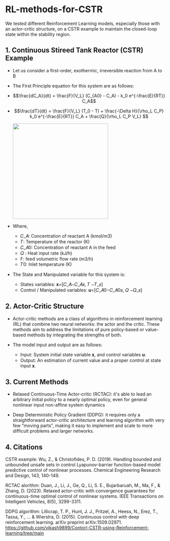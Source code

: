 # RL-methods-for-CSTR

We tested different Reinforcement Learning models, especially those with an actor-critic structure, on a CSTR example to maintain the closed-loop state within the stability region.

## 1. Continuous Stireed Tank Reactor (CSTR) Example

- Let us consider a first-order, exothermic, irreversible reaction from A to B






- The First Principle equation for this system are as follows:
- $$\frac{dC_A}{dt} = \frac{F}{V_L} (C_{A0} - C_A) - k_0 e^{-\frac{E}{RT}} C_A$$
- $$\frac{dT}{dt} = \frac{F}{V_L} (T_0 - T) + \frac{-\Delta H}{\rho_L C_P} k_0 e^{-\frac{E}{RT}} C_A + \frac{Q}{\rho_L C_P V_L} $$

  

     
     <img src="https://github.com/GuoQWu/RNN-based-MPC/assets/85721266/ccfdf6cd-f984-4232-8dd4-1b1c4e5e84e4" width="300" height="300">



- Where,

   - 𝐶_𝐴: Concentration of reactant A (kmol/m3)
   - 𝑇: Temperature of the reactor (K)
   - 𝐶_𝐴0: Concentration of reactant A in the feed
   - 𝑄 :  Heat input rate (kJ/h)
   - F: feed volumetric flow rate (m3/h)
   - 𝑇0: Inlet temperature (K)


- The State and Manipulated variable for this system is:

    - States variables: 𝐱=[𝐶_𝐴−𝐶_𝐴𝑠, 𝑇 −𝑇_𝑠]
    - Control / Manipulated variables: 𝐮=[𝐶_𝐴0−𝐶_𝐴0𝑠, 𝑄 −𝑄_𝑠]


## 2. Actor-Critic Structure

- Actor-critic methods are a class of algorithms in reinforcement learning (RL) that combine two neural networks: the actor and the critic. These methods aim to address the limitations of pure policy-based or value-based methods by integrating the strengths of both.

- The model input and output are as follows:
    - Input: System initial state variable 𝐱, and control variables 𝐮.
    - Output: An estimation of current value and a proper control at state input 𝐱.


## 3. Current Methods

- Relaxed Continuous-Time Actor-critic (RCTAC): it's able to lead an arbitrary initial policy to a nearly optimal policy, even for general nonlinear input non-affine system dynamics

- Deep Deterministic Policy Gradient (DDPG): it requires only a straightforward actor-critic architecture and learning algorithm with very few “moving parts”, making it easy to implement and scale to more difficult problems and larger networks.


## 4. Citations

CSTR example:
Wu, Z., & Christofides, P. D. (2019). Handling bounded and unbounded unsafe sets in control Lyapunov-barrier function-based model predictive control of nonlinear processes. Chemical Engineering Research and Design, 143, 140-149.

RCTAC alorithm:
Duan, J., Li, J., Ge, Q., Li, S. E., Bujarbaruah, M., Ma, F., & Zhang, D. (2023). Relaxed actor-critic with convergence guarantees for continuous-time optimal control of nonlinear systems. IEEE Transactions on Intelligent Vehicles, 8(5), 3299-3311.

DDPG algorithm:
Lillicrap, T. P., Hunt, J. J., Pritzel, A., Heess, N., Erez, T., Tassa, Y., ... & Wierstra, D. (2015). Continuous control with deep reinforcement learning. arXiv preprint arXiv:1509.02971.
https://github.com/vikash9899/Contorl-CSTR-using-Reinforcement-learning/tree/main
